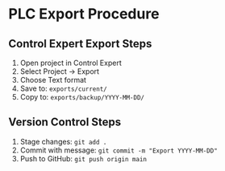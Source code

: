 # PLC Export Procedure

## Control Expert Export Steps
1. Open project in Control Expert
2. Select Project → Export
3. Choose Text format
4. Save to: `exports/current/`
5. Copy to: `exports/backup/YYYY-MM-DD/`

## Version Control Steps
1. Stage changes: `git add .`
2. Commit with message: `git commit -m "Export YYYY-MM-DD"`
3. Push to GitHub: `git push origin main`